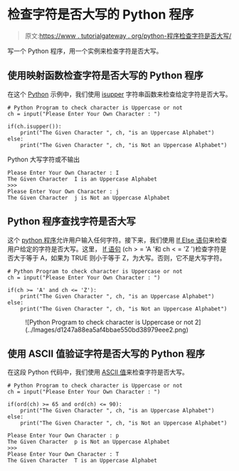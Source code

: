 # 检查字符是否大写的 Python 程序

> 原文:[https://www . tutorialgateway . org/python-程序检查字符是否大写/](https://www.tutorialgateway.org/python-program-to-check-character-is-uppercase-or-not/)

写一个 Python 程序，用一个实例来检查字符是否大写。

## 使用映射函数检查字符是否大写的 Python 程序

在这个 [Python](https://www.tutorialgateway.org/python-tutorial/) 示例中，我们使用 [isupper](https://www.tutorialgateway.org/python-isupper/) 字符串函数来检查给定字符是否大写。

```
# Python Program to check character is Uppercase or not
ch = input("Please Enter Your Own Character : ")

if(ch.isupper()):
    print("The Given Character ", ch, "is an Uppercase Alphabet")
else:
    print("The Given Character ", ch, "is Not an Uppercase Alphabet")
```

Python 大写字符或不输出

```
Please Enter Your Own Character : I
The Given Character  I is an Uppercase Alphabet
>>> 
Please Enter Your Own Character : j
The Given Character  j is Not an Uppercase Alphabet
```

## Python 程序查找字符是否大写

这个 [python 程序](https://www.tutorialgateway.org/python-programming-examples/)允许用户输入任何字符。接下来，我们使用 [If Else 语句](https://www.tutorialgateway.org/python-if-else/)来检查用户给定的字符是否大写。这里， [If 语句](https://www.tutorialgateway.org/python-if-statement/) (ch > = 'A '和 ch < = 'Z ')检查字符是否大于等于 A，如果为 TRUE 则小于等于 Z，为大写。否则，它不是大写字符。

```
# Python Program to check character is Uppercase or not
ch = input("Please Enter Your Own Character : ")

if(ch >= 'A' and ch <= 'Z'):
    print("The Given Character ", ch, "is an Uppercase Alphabet")
else:
    print("The Given Character ", ch, "is Not an Uppercase Alphabet")
```

<figure class="wp-block-image">![Python Program to check character is Uppercase or not 2](../Images/d1247a88ea5af4bbae550bd38979eee2.png)</figure>

## 使用 ASCII 值验证字符是否大写的 Python 程序

在这段 Python 代码中，我们使用 [ASCII 值](https://www.tutorialgateway.org/ascii-table/)来检查字符是否大写。

```
# Python Program to check character is Uppercase or not
ch = input("Please Enter Your Own Character : ")

if(ord(ch) >= 65 and ord(ch) <= 90):
    print("The Given Character ", ch, "is an Uppercase Alphabet")
else:
    print("The Given Character ", ch, "is Not an Uppercase Alphabet")
```

```
Please Enter Your Own Character : p
The Given Character  p is Not an Uppercase Alphabet
>>> 
Please Enter Your Own Character : T
The Given Character  T is an Uppercase Alphabet
```
